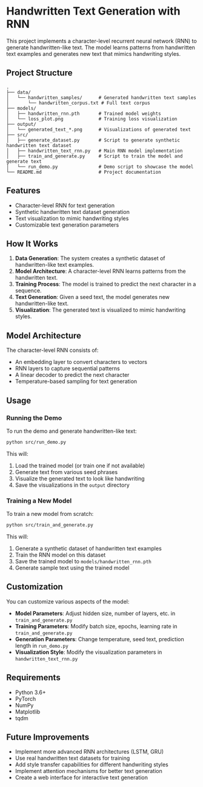 # Handwritten Text Generation with RNN

This project implements a character-level recurrent neural network (RNN) to generate handwritten-like text. The model learns patterns from handwritten text examples and generates new text that mimics handwriting styles.

## Project Structure

```
.
├── data/
│   └── handwritten_samples/      # Generated handwritten text samples
│       └── handwritten_corpus.txt # Full text corpus
├── models/
│   ├── handwritten_rnn.pth       # Trained model weights
│   └── loss_plot.png             # Training loss visualization
├── output/
│   └── generated_text_*.png      # Visualizations of generated text
├── src/
│   ├── generate_dataset.py       # Script to generate synthetic handwritten text dataset
│   ├── handwritten_text_rnn.py   # Main RNN model implementation
│   ├── train_and_generate.py     # Script to train the model and generate text
│   └── run_demo.py               # Demo script to showcase the model
└── README.md                     # Project documentation
```

## Features

- Character-level RNN for text generation
- Synthetic handwritten text dataset generation
- Text visualization to mimic handwriting styles
- Customizable text generation parameters

## How It Works

1. **Data Generation**: The system creates a synthetic dataset of handwritten-like text examples.
2. **Model Architecture**: A character-level RNN learns patterns from the handwritten text.
3. **Training Process**: The model is trained to predict the next character in a sequence.
4. **Text Generation**: Given a seed text, the model generates new handwritten-like text.
5. **Visualization**: The generated text is visualized to mimic handwriting styles.

## Model Architecture

The character-level RNN consists of:
- An embedding layer to convert characters to vectors
- RNN layers to capture sequential patterns
- A linear decoder to predict the next character
- Temperature-based sampling for text generation

## Usage

### Running the Demo

To run the demo and generate handwritten-like text:

```bash
python src/run_demo.py
```

This will:
1. Load the trained model (or train one if not available)
2. Generate text from various seed phrases
3. Visualize the generated text to look like handwriting
4. Save the visualizations in the `output` directory

### Training a New Model

To train a new model from scratch:

```bash
python src/train_and_generate.py
```

This will:
1. Generate a synthetic dataset of handwritten text examples
2. Train the RNN model on this dataset
3. Save the trained model to `models/handwritten_rnn.pth`
4. Generate sample text using the trained model

## Customization

You can customize various aspects of the model:

- **Model Parameters**: Adjust hidden size, number of layers, etc. in `train_and_generate.py`
- **Training Parameters**: Modify batch size, epochs, learning rate in `train_and_generate.py`
- **Generation Parameters**: Change temperature, seed text, prediction length in `run_demo.py`
- **Visualization Style**: Modify the visualization parameters in `handwritten_text_rnn.py`

## Requirements

- Python 3.6+
- PyTorch
- NumPy
- Matplotlib
- tqdm

## Future Improvements

- Implement more advanced RNN architectures (LSTM, GRU)
- Use real handwritten text datasets for training
- Add style transfer capabilities for different handwriting styles
- Implement attention mechanisms for better text generation
- Create a web interface for interactive text generation